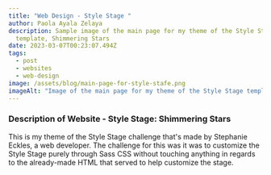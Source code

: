 ```yaml
---
title: "Web Design - Style Stage "
author: Paola Ayala Zelaya
description: Sample image of the main page for my theme of the Style Stage
  template, Shimmering Stars
date: 2023-03-07T00:23:07.494Z
tags:
  - post
  - websites
  - web-design
image: /assets/blog/main-page-for-style-stafe.png
imageAlt: "Image of the main page for my theme of the Style Stage template "
---
```

### D﻿escription of Website - Style Stage: Shimmering Stars

T﻿his is my theme of the Style Stage challenge that's made by Stephanie Eckles, a web developer. The challenge for this was it was to customize the Style Stage purely through Sass CSS without touching anything in regards to the already-made HTML that served to help customize the stage.
